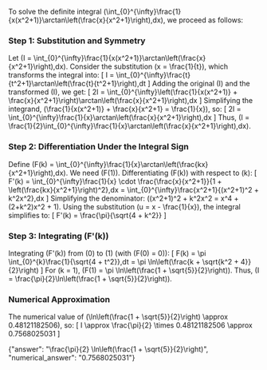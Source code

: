 
To solve the definite integral \(\int_{0}^{\infty}\frac{1}{x(x^2+1)}\arctan\left(\frac{x}{x^2+1}\right)\,dx\), we proceed as follows:

### Step 1: Substitution and Symmetry
Let \(I = \int_{0}^{\infty}\frac{1}{x(x^2+1)}\arctan\left(\frac{x}{x^2+1}\right)\,dx\). Consider the substitution \(x = \frac{1}{t}\), which transforms the integral into:
\[
I = \int_{0}^{\infty}\frac{t}{t^2+1}\arctan\left(\frac{t}{t^2+1}\right)\,dt
\]
Adding the original \(I\) and the transformed \(I\), we get:
\[
2I = \int_{0}^{\infty}\left(\frac{1}{x(x^2+1)} + \frac{x}{x^2+1}\right)\arctan\left(\frac{x}{x^2+1}\right)\,dx
\]
Simplifying the integrand, \(\frac{1}{x(x^2+1)} + \frac{x}{x^2+1} = \frac{1}{x}\), so:
\[
2I = \int_{0}^{\infty}\frac{1}{x}\arctan\left(\frac{x}{x^2+1}\right)\,dx
\]
Thus, \(I = \frac{1}{2}\int_{0}^{\infty}\frac{1}{x}\arctan\left(\frac{x}{x^2+1}\right)\,dx\).

### Step 2: Differentiation Under the Integral Sign
Define \(F(k) = \int_{0}^{\infty}\frac{1}{x}\arctan\left(\frac{kx}{x^2+1}\right)\,dx\). We need \(F(1)\). Differentiating \(F(k)\) with respect to \(k\):
\[
F'(k) = \int_{0}^{\infty}\frac{1}{x} \cdot \frac{\frac{x}{x^2+1}}{1 + \left(\frac{kx}{x^2+1}\right)^2}\,dx = \int_{0}^{\infty}\frac{x^2+1}{(x^2+1)^2 + k^2x^2}\,dx
\]
Simplifying the denominator: \((x^2+1)^2 + k^2x^2 = x^4 + (2+k^2)x^2 + 1\). Using the substitution \(u = x - \frac{1}{x}\), the integral simplifies to:
\[
F'(k) = \frac{\pi}{\sqrt{4 + k^2}}
\]

### Step 3: Integrating \(F'(k)\)
Integrating \(F'(k)\) from \(0\) to \(1\) (with \(F(0) = 0\)):
\[
F(k) = \pi \int_{0}^{k}\frac{1}{\sqrt{4 + t^2}}\,dt = \pi \ln\left(\frac{k + \sqrt{k^2 + 4}}{2}\right)
\]
For \(k = 1\), \(F(1) = \pi \ln\left(\frac{1 + \sqrt{5}}{2}\right)\). Thus, \(I = \frac{\pi}{2}\ln\left(\frac{1 + \sqrt{5}}{2}\right)\).

### Numerical Approximation
The numerical value of \(\ln\left(\frac{1 + \sqrt{5}}{2}\right) \approx 0.48121182506\), so:
\[
I \approx \frac{\pi}{2} \times 0.48121182506 \approx 0.7568025031
\]

{"answer": "\\frac{\\pi}{2} \\ln\\left(\\frac{1 + \\sqrt{5}}{2}\\right)", "numerical_answer": "0.7568025031"}